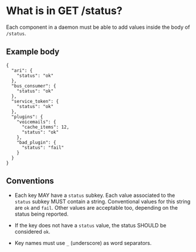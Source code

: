 # What is in GET /status?

Each component in a daemon must be able to add values inside the body of `/status`.

## Example body

```
{
  "ari": {
    "status": "ok"
  },
  "bus_consumer": {
    "status": "ok"
  },
  "service_token": {
    "status": "ok"
  },
  "plugins": {
    "voicemails": {
      "cache_items": 12,
      "status": "ok"
    },
    "bad_plugin": {
      "status": "fail"
    }
  }
}
```

## Conventions

* Each key MAY have a `status` subkey. Each value associated to the `status` subkey MUST contain a string. Conventional values for this string are `ok` and `fail`. Other values are acceptable too, depending on the status being reported.

* If the key does not have a `status` value, the status SHOULD be considered `ok`.

* Key names must use `_` (underscore) as word separators.

